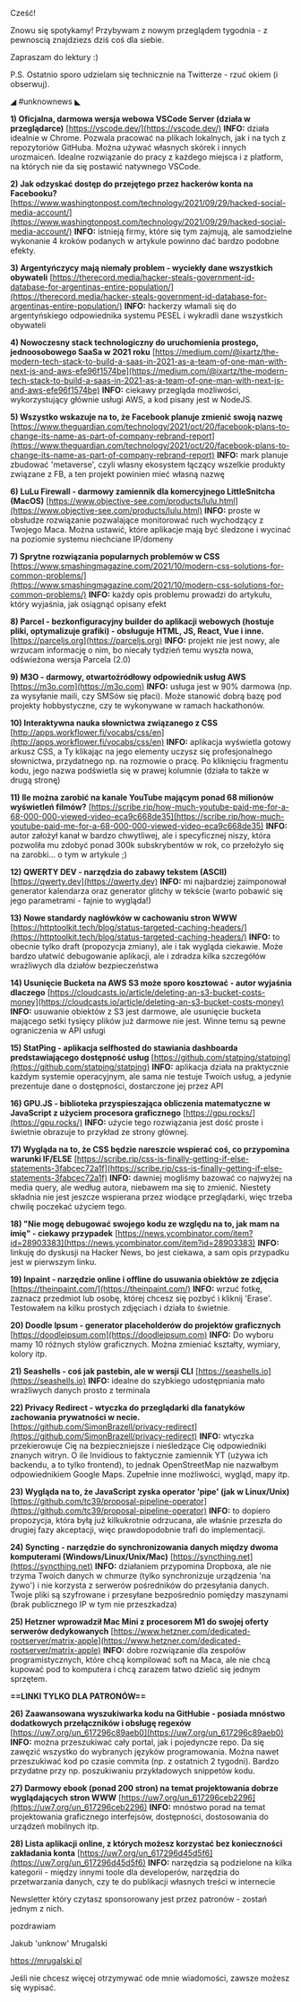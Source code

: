 Cześć!

Znowu się spotykamy! Przybywam z nowym przeglądem tygodnia - z pewnoscią znajdziezs dziś coś dla siebie.

Zapraszam do lektury :)

 

P.S. Ostatnio sporo udzielam się technicznie na Twitterze - rzuć okiem (i obserwuj).

 

◢ #unknownews ◣


**1) Oficjalna, darmowa wersja webowa VSCode Server (działa w przeglądarce)**
[https://vscode.dev/](https://vscode.dev/)
**INFO:** działa idealnie w Chrome. Pozwala pracować na plikach lokalnych, jak i na tych z repozytoriów GitHuba. Można używać własnych skórek i innych urozmaiceń. Idealne rozwiązanie do pracy z każdego miejsca i z platform, na których nie da się postawić natywnego VSCode.


**2) Jak odzyskać dostęp do przejętego przez hackerów konta na Facebooku?**
[https://www.washingtonpost.com/technology/2021/09/29/hacked-social-media-account/](https://www.washingtonpost.com/technology/2021/09/29/hacked-social-media-account/)
**INFO:** istnieją firmy, które się tym zajmują, ale samodzielne wykonanie 4 kroków podanych w artykule powinno dać bardzo podobne efekty.


**3) Argentyńczycy mają niemały problem - wyciekły dane wszystkich obywateli**
[https://therecord.media/hacker-steals-government-id-database-for-argentinas-entire-population/](https://therecord.media/hacker-steals-government-id-database-for-argentinas-entire-population/)
**INFO:** hackerzy włamali się do argentyńskiego odpowiednika systemu PESEL i wykradli dane wszystkich obywateli


**4) Nowoczesny stack technologiczny do uruchomienia prostego, jednoosobowego SaaSa w 2021 roku**
[https://medium.com/@ixartz/the-modern-tech-stack-to-build-a-saas-in-2021-as-a-team-of-one-man-with-next-js-and-aws-efe96f1574be](https://medium.com/@ixartz/the-modern-tech-stack-to-build-a-saas-in-2021-as-a-team-of-one-man-with-next-js-and-aws-efe96f1574be)
**INFO:** ciekawy przegląda możliwości, wykorzystujący głównie usługi AWS, a kod pisany jest w NodeJS.


**5) Wszystko wskazuje na to, że Facebook planuje zmienić swoją nazwę**
[https://www.theguardian.com/technology/2021/oct/20/facebook-plans-to-change-its-name-as-part-of-company-rebrand-report](https://www.theguardian.com/technology/2021/oct/20/facebook-plans-to-change-its-name-as-part-of-company-rebrand-report)
**INFO:** mark planuje zbudować 'metaverse', czyli własny ekosystem łączący wszelkie produkty związane z FB, a ten projekt powinien mieć własną nazwę


**6) LuLu Firewall - darmowy zamiennik dla komercyjnego LittleSnitcha (MacOS)**
[https://www.objective-see.com/products/lulu.html](https://www.objective-see.com/products/lulu.html)
**INFO:** proste w obsłudze rozwiązanie pozwalające monitorować ruch wychodzący z Twojego Maca. Można ustawić, które aplikacje mają być śledzone i wycinać na poziomie systemu niechciane IP/domeny


**7) Sprytne rozwiązania popularnych problemów w CSS**
[https://www.smashingmagazine.com/2021/10/modern-css-solutions-for-common-problems/](https://www.smashingmagazine.com/2021/10/modern-css-solutions-for-common-problems/)
**INFO:** każdy opis problemu prowadzi do artykułu, który wyjaśnia, jak osiągnąć opisany efekt


**8) Parcel - bezkonfiguracyjny builder do aplikacji webowych (hostuje pliki, optymalizuje grafiki) - obsługuje HTML, JS, React, Vue i inne.**
[https://parceljs.org](https://parceljs.org)
**INFO:** projekt nie jest nowy, ale wrzucam informację o nim, bo niecały tydzień temu wyszła nowa, odświeżona wersja Parcela (2.0)


**9) M3O - darmowy, otwartoźródłowy odpowiednik usług AWS**
[https://m3o.com](https://m3o.com)
**INFO:** usługa jest w 90% darmowa (np. za wysyłanie maili, czy SMSów się płaci). Może stanowić dobrą bazę pod projekty hobbystyczne, czy te wykonywane w ramach hackathonów.


**10) Interaktywna nauka słownictwa związanego z CSS**
[http://apps.workflower.fi/vocabs/css/en](http://apps.workflower.fi/vocabs/css/en)
**INFO:** aplikacja wyświetla gotowy arkusz CSS, a Ty klikając na jego elementy uczysz się profesjonalnego słownictwa, przydatnego np. na rozmowie o pracę. Po kliknięciu fragmentu kodu, jego nazwa podświetla się w prawej kolumnie (działa to także w drugą stronę)


**11) Ile można zarobić na kanale YouTube mającym ponad 68 milionów wyświetleń filmów?**
[https://scribe.rip/how-much-youtube-paid-me-for-a-68-000-000-viewed-video-eca9c668de35](https://scribe.rip/how-much-youtube-paid-me-for-a-68-000-000-viewed-video-eca9c668de35)
**INFO:** autor założył kanał w bardzo chwytliwej, ale i specyficznej niszy, która pozwoliła mu zdobyć ponad 300k subskrybentów w rok, co przełożyło się na zarobki... o tym w artykule ;)


**12) QWERTY DEV - narzędzia do zabawy tekstem (ASCII)**
[https://qwerty.dev](https://qwerty.dev)
**INFO:** mi najbardziej zaimponował generator kalendarza oraz generator glitchy w tekście (warto pobawić się jego parametrami - fajnie to wygląda!)


**13) Nowe standardy nagłówków w cachowaniu stron WWW**
[https://httptoolkit.tech/blog/status-targeted-caching-headers/](https://httptoolkit.tech/blog/status-targeted-caching-headers/)
**INFO:** to obecnie tylko draft (propozycja zmiany), ale i tak wygląda ciekawie. Może bardzo ułatwić debugowanie aplikacji, ale i zdradza kilka szczegółów wrażliwych dla działów bezpieczeństwa


**14) Usunięcie Bucketa na AWS S3 może sporo kosztować - autor wyjaśnia dlaczego**
[https://cloudcasts.io/article/deleting-an-s3-bucket-costs-money](https://cloudcasts.io/article/deleting-an-s3-bucket-costs-money)
**INFO:** usuwanie obiektów z S3 jest darmowe, ale usunięcie bucketa mającego setki tysięcy plików już darmowe nie jest. Winne temu są pewne ograniczenia w API usługi


**15) StatPing - aplikacja selfhosted do stawiania dashboarda predstawiającego dostępność usług**
[https://github.com/statping/statping](https://github.com/statping/statping)
**INFO:** aplikacja działa na praktycznie każdym systemie operacyjnym, ale sama nie testuje Twoich usług, a jedynie prezentuje dane o dostępności, dostarczone jej przez API


**16) GPU.JS - biblioteka przyspieszająca obliczenia matematyczne w JavaScript z użyciem procesora graficznego**
[https://gpu.rocks/](https://gpu.rocks/)
**INFO:** użycie tego rozwiązania jest dość proste i świetnie obrazuje to przykład ze strony głównej.


**17) Wygląda na to, że CSS będzie nareszcie wspierać coś, co przypomina warunki IF/ELSE**
[https://scribe.rip/css-is-finally-getting-if-else-statements-3fabcec72a1f](https://scribe.rip/css-is-finally-getting-if-else-statements-3fabcec72a1f)
**INFO:** dawniej mogliśmy bazować co najwyżej na media query, ale według autora, niebawem ma się to zmienić. Niestety składnia nie jest jeszcze wspierana przez wiodące przeglądarki, więc trzeba chwilę poczekać użyciem tego.


**18) "Nie mogę debugować swojego kodu ze względu na to, jak mam na imię" - ciekawy przypadek**
[https://news.ycombinator.com/item?id=28903383](https://news.ycombinator.com/item?id=28903383)
**INFO:** linkuję do dyskusji na Hacker News, bo jest ciekawa, a sam opis przypadku jest w pierwszym linku.


**19) Inpaint - narzędzie online i offline do usuwania obiektów ze zdjęcia**
[https://theinpaint.com/](https://theinpaint.com/)
**INFO:** wrzuć fotkę, zaznacz przedmiot lub osobę, której chcesz się pozbyć i kliknij 'Erase'. Testowałem na kilku prostych zdjęciach i działa to świetnie.


**20) Doodle Ipsum - generator placeholderów do projektów graficznych**
[https://doodleipsum.com](https://doodleipsum.com)
**INFO:** Do wyboru mamy 10 różnych stylów graficznych. Można zmieniać kształty, wymiary, kolory itp.


**21) Seashells - coś jak pastebin, ale w wersji CLI**
[https://seashells.io](https://seashells.io)
**INFO:** idealne do szybkiego udostępniania mało wrażliwych danych prosto z terminala


**22) Privacy Redirect - wtyczka do przeglądarki dla fanatyków zachowania prywatności w necie.**
[https://github.com/SimonBrazell/privacy-redirect](https://github.com/SimonBrazell/privacy-redirect)
**INFO:** wtyczka przekierowuje Cię na bezpieczniejsze i nieśledzące Cię odpowiedniki znanych witryn. O ile Invidious to faktycznie zamiennik YT (używa ich backendu, a to tylko frontend), to jednak OpenStreetMap nie nazwałbym odpowiednikiem Google Maps. Zupełnie inne możliwości, wygląd, mapy itp.


**23) Wygląda na to, że JavaScript zyska operator 'pipe' (jak w Linux/Unix)**
[https://github.com/tc39/proposal-pipeline-operator](https://github.com/tc39/proposal-pipeline-operator)
**INFO:** to dopiero propozycja, która byłą już kilkukrotnie odrzucana, ale właśnie przeszła do drugiej fazy akceptacji, więc prawdopodobnie trafi do implementacji.


**24) Syncting - narzędzie do synchronizowania danych między dwoma komputerami (Windows/Linux/Unix/Mac)**
[https://syncthing.net](https://syncthing.net)
**INFO:** działaniem przypomina Dropboxa, ale nie trzyma Twoich danych w chmurze (tylko synchronizuje urządzenia 'na żywo') i nie korzysta z serwerów pośredników do przesyłania danych. Twoje pliki są szyfrowane i przesyłane bezpośrednio pomiędzy maszynami (brak publicznego IP w tym nie przeszkadza)


**25) Hetzner wprowadził Mac Mini z procesorem M1 do swojej oferty serwerów dedykowanych**
[https://www.hetzner.com/dedicated-rootserver/matrix-apple](https://www.hetzner.com/dedicated-rootserver/matrix-apple)
**INFO:** dobre rozwiązanie dla zespołów programistycznych, które chcą kompilować soft na Maca, ale nie chcą kupować pod to komputera i chcą zarazem łatwo dzielić się jednym sprzętem.


**==LINKI TYLKO DLA PATRONÓW==**


**26) Zaawansowana wyszukiwarka kodu na GitHubie - posiada mnóstwo dodatkowych przełączników i obsługę regexów**
[https://uw7.org/un_617296c89aeb0](https://uw7.org/un_617296c89aeb0)
**INFO:** można przeszukiwać cały portal, jak i pojedyncze repo. Da się zawęzić wszystko do wybranych języków programowania. Można nawet przeszukiwać kod po czasie commita (np. z ostatnich 2 tygodni). Bardzo przydatne przy np. poszukiwaniu przykładowych snippetów kodu.


**27) Darmowy ebook (ponad 200 stron) na temat projektowania dobrze wyglądających stron WWW**
[https://uw7.org/un_617296ceb2296](https://uw7.org/un_617296ceb2296)
**INFO:** mnóstwo porad na temat projektowania graficznego interfejsów, dostępności, dostosowania do urządzeń mobilnych itp.


**28) Lista aplikacji online, z których możesz korzystać bez konieczności zakładania konta**
[https://uw7.org/un_617296d45d5f6](https://uw7.org/un_617296d45d5f6)
**INFO:** narzędzia są podzielone na kilka kategorii - między innymi toole dla developerów, narzędzia do przetwarzania danych, czy te do publikacji własnych treści w internecie


 

Newsletter który czytasz sponsorowany jest przez patronów - zostań jednym z nich.

 
pozdrawiam

Jakub 'unknow' Mrugalski

https://mrugalski.pl

 
Jeśli nie chcesz więcej otrzymywać ode mnie wiadomości, zawsze możesz się wypisać.